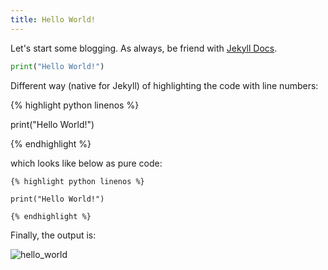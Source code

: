 ```yaml
---
title: Hello World!
---
```

Let's start some blogging. As always, be friend with [Jekyll Docs](https://jekyllrb.com/docs/). 


```python
print("Hello World!")
```

Different way (native for Jekyll) of highlighting the code with line numbers:

{% highlight python linenos %}

print("Hello World!")

{% endhighlight %}

which looks like below as pure code:

```
{% highlight python linenos %}

print("Hello World!")

{% endhighlight %}
```

Finally, the output is:

![hello_world](https://images90.fotosik.pl/405/5d73a5e843952d5f.png)
